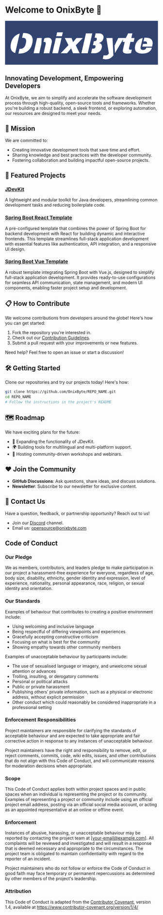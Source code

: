 # Welcome to OnixByte 🌌

![Banner](/brand/banner-filled.svg)

## Innovating Development, Empowering Developers

At OnixByte, we aim to simplify and accelerate the software development process through high-quality, open-source tools and frameworks. Whether you're building a robust backend, a sleek frontend, or exploring automation, our resources are designed to meet your needs.

## 🚀 Mission

We are committed to:

- Creating innovative development tools that save time and effort.
- Sharing knowledge and best practices with the developer community.
- Fostering collaboration and building impactful open-source projects.

## 🌟 Featured Projects

### [JDevKit](https://github.com/OnixByte/JDevKit)

A lightweight and modular toolkit for Java developers, streamlining common development tasks and reducing boilerplate code.

### [Spring Boot React Template](https://github.com/OnixByte/spring-boot-react-template)

A pre-configured template that combines the power of Spring Boot for backend development with React for building dynamic and interactive frontends. This template streamlines full-stack application development with essential features like authentication, API integration, and a responsive UI design.

### [Spring Boot Vue Template](https://github.com/OnixByte/spring-boot-vue-template)

A robust template integrating Spring Boot with Vue.js, designed to simplify full-stack application development. It provides ready-to-use configurations for seamless API communication, state management, and modern UI components, enabling faster project setup and development.

## 📋 How to Contribute

We welcome contributions from developers around the globe! Here's how you can get started:

1. Fork the repository you're interested in.
2. Check out our [Contribution Guidelines](CONTRIBUTING.md).
3. Submit a pull request with your improvements or new features.

Need help? Feel free to open an issue or start a discussion!

## 🛠️ Getting Started

Clone our repositories and try our projects today! Here's how:

```bash
git clone https://github.com/OnixByte/REPO_NAME.git
cd REPO_NAME
# Follow the instructions in the project's README
```

## 🗺️ Roadmap

We have exciting plans for the future:

- 🔧 Expanding the functionality of JDevKit.
- 🌍 Building tools for multilingual and multi-platform support.
- 💬 Hosting community-driven workshops and webinars.

## ❤️ Join the Community

- **GitHub Discussions**: Ask questions, share ideas, and discuss solutions.
- **Newsletter**: Subscribe to our newsletter for exclusive content.

## 📧 Contact Us

Have a question, feedback, or partnership opportunity? Reach out to us!

- Join our [Discord](https://discord.gg/8hgGkPM5) channel.
- Email us: opensource@onixbyte.com

## Code of Conduct

### Our Pledge

We as members, contributors, and leaders pledge to make participation in our project a harassment-free experience for everyone, regardless of age, body size, disability, ethnicity, gender identity and expression, level of experience, nationality, personal appearance, race, religion, or sexual identity and orientation.

### Our Standards

Examples of behaviour that contributes to creating a positive environment include:

- Using welcoming and inclusive language
- Being respectful of differing viewpoints and experiences
- Gracefully accepting constructive criticism
- Focusing on what is best for the community
- Showing empathy towards other community members

Examples of unacceptable behaviour by participants include:

- The use of sexualised language or imagery, and unwelcome sexual attention or advances
- Trolling, insulting, or derogatory comments
- Personal or political attacks
- Public or private harassment
- Publishing others’ private information, such as a physical or electronic address, without explicit permission
- Other conduct which could reasonably be considered inappropriate in a professional setting

### Enforcement Responsibilities

Project maintainers are responsible for clarifying the standards of acceptable behaviour and are expected to take appropriate and fair corrective action in response to any instances of unacceptable behaviour.

Project maintainers have the right and responsibility to remove, edit, or reject comments, commits, code, wiki edits, issues, and other contributions that do not align with this Code of Conduct, and will communicate reasons for moderation decisions when appropriate.

### Scope

This Code of Conduct applies both within project spaces and in public spaces when an individual is representing the project or its community. Examples of representing a project or community include using an official project email address, posting via an official social media account, or acting as an appointed representative at an online or offline event.

### Enforcement

Instances of abusive, harassing, or unacceptable behaviour may be reported by contacting the project team at [your-email@example.com]. All complaints will be reviewed and investigated and will result in a response that is deemed necessary and appropriate to the circumstances. The project team is obligated to maintain confidentiality with regard to the reporter of an incident.

Project maintainers who do not follow or enforce the Code of Conduct in good faith may face temporary or permanent repercussions as determined by other members of the project's leadership.

### Attribution

This Code of Conduct is adapted from the [Contributor Covenant](https://www.contributor-covenant.org/), version 1.4, available at https://www.contributor-covenant.org/version/1/4/
